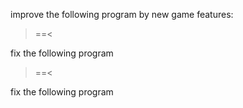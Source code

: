 improve the following program by new game features:

>==<

fix the following program

>==<

fix the following program